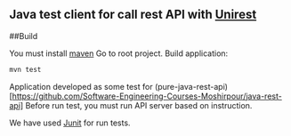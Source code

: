 ## Java test client for call rest API with [Unirest](http://kong.github.io/unirest-java)


##Build

You must install [maven](https://maven.apache.org/)
Go to root project.
Build application:

```bash
mvn test
```

Application developed as some test for (pure-java-rest-api)[https://github.com/Software-Engineering-Courses-Moshirpour/java-rest-api]
Before run test, you must run API server based on instruction.

We have used [Junit](https://junit.org/junit5) for run tests.
